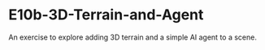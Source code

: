 # E10b-3D-Terrain-and-Agent
An exercise to explore adding 3D terrain and a simple AI agent to a scene.
